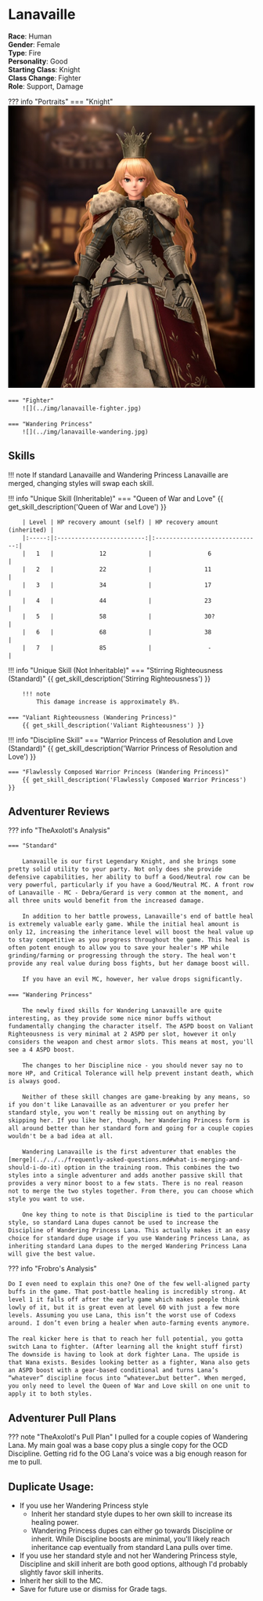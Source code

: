 # Lanavaille

**Race**: Human  
**Gender**: Female  
**Type**: Fire  
**Personality**: Good  
**Starting Class**: Knight  
**Class Change**: Fighter  
**Role**: Support, Damage

??? info "Portraits"
    === "Knight"
        ![](../img/lanavaille-knight.jpg)

    === "Fighter"
        ![](../img/lanavaille-fighter.jpg)

    === "Wandering Princess"
        ![](../img/lanavaille-wandering.jpg)

## Skills

!!! note
    If standard Lanavaille and Wandering Princess Lanavaille are merged, changing styles will swap each skill.

!!! info "Unique Skill (Inheritable)"
    === "Queen of War and Love"
        {{ get_skill_description('Queen of War and Love') }}

        | Level | HP recovery amount (self) | HP recovery amount (inherited) |
        |:-----:|:-------------------------:|:------------------------------:|
        |   1   |             12            |                6               |
        |   2   |             22            |               11               |
        |   3   |             34            |               17               |
        |   4   |             44            |               23               |
        |   5   |             58            |               30?              |
        |   6   |             68            |               38               |
        |   7   |             85            |                -               |
        
!!! info "Unique Skill (Not Inheritable)"
    === "Stirring Righteousness (Standard)"
        {{ get_skill_description('Stirring Righteousness') }}
        
        !!! note
            This damage increase is approximately 8%.

    === "Valiant Righteousness (Wandering Princess)"
        {{ get_skill_description('Valiant Righteousness') }}

!!! info "Discipline Skill"
    === "Warrior Princess of Resolution and Love (Standard)"
        {{ get_skill_description('Warrior Princess of Resolution and Love') }}

    === "Flawlessly Composed Warrior Princess (Wandering Princess)"
        {{ get_skill_description('Flawlessly Composed Warrior Princess') }}
## Adventurer Reviews

??? info "TheAxolotl's Analysis"

    === "Standard"

        Lanavaille is our first Legendary Knight, and she brings some pretty solid utility to your party. Not only does she provide defensive capabilities, her ability to buff a Good/Neutral row can be very powerful, particularly if you have a Good/Neutral MC. A front row of Lanavaille - MC - Debra/Gerard is very common at the moment, and all three units would benefit from the increased damage.

        In addition to her battle prowess, Lanavaille's end of battle heal is extremely valuable early game. While the initial heal amount is only 12, increasing the inheritance level will boost the heal value up to stay competitive as you progress throughout the game. This heal is often potent enough to allow you to save your healer's MP while grinding/farming or progressing through the story. The heal won't provide any real value during boss fights, but her damage boost will.

        If you have an evil MC, however, her value drops significantly.

    === "Wandering Princess"

        The newly fixed skills for Wandering Lanavaille are quite interesting, as they provide some nice minor buffs without fundamentally changing the character itself. The ASPD boost on Valiant Righteousness is very minimal at 2 ASPD per slot, however it only considers the weapon and chest armor slots. This means at most, you'll see a 4 ASPD boost.

        The changes to her Discipline nice - you should never say no to more HP, and Critical Tolerance will help prevent instant death, which is always good.

        Neither of these skill changes are game-breaking by any means, so if you don't like Lanavaille as an adventurer or you prefer her standard style, you won't really be missing out on anything by skipping her. If you like her, though, her Wandering Princess form is all around better than her standard form and going for a couple copies wouldn't be a bad idea at all.

        Wandering Lanavaille is the first adventurer that enables the [merge](../../../frequently-asked-questions.md#what-is-merging-and-should-i-do-it) option in the training room. This combines the two styles into a single adventurer and adds another passive skill that provides a very minor boost to a few stats. There is no real reason not to merge the two styles together. From there, you can choose which style you want to use.

        One key thing to note is that Discipline is tied to the particular style, so standard Lana dupes cannot be used to increase the Discipline of Wandering Princess Lana. This actually makes it an easy choice for standard dupe usage if you use Wandering Princess Lana, as inheriting standard Lana dupes to the merged Wandering Princess Lana will give the best value.

??? info "Frobro's Analysis"

    Do I even need to explain this one? One of the few well-aligned party buffs in the game. That post-battle healing is incredibly strong. At level 1 it falls off after the early game which makes people think lowly of it, but it is great even at level 60 with just a few more levels. Assuming you use Lana, this isn’t the worst use of Codexs around. I don’t even bring a healer when auto-farming events anymore.

    The real kicker here is that to reach her full potential, you gotta switch Lana to fighter. (After learning all the knight stuff first) The downside is having to look at dork fighter Lana. The upside is that Wana exists. Besides looking better as a fighter, Wana also gets an ASPD boost with a gear-based conditional and turns Lana’s “whatever” discipline focus into “whatever…but better”. When merged, you only need to level the Queen of War and Love skill on one unit to apply it to both styles.

## Adventurer Pull Plans

??? note "TheAxolotl's Pull Plan"
    I pulled for a couple copies of Wandering Lana. My main goal was a base copy plus a single copy for the OCD Discipline. Getting rid fo the OG Lana's voice was a big enough reason for me to pull.

## Duplicate Usage:

* If you use her Wandering Princess style
    * Inherit her standard style dupes to her own skill to increase its healing power.
    * Wandering Princess dupes can either go towards Discipline or inherit. While Discipline boosts are minimal, you'll likely reach inheritance cap eventually from standard Lana pulls over time.
* If you use her standard style and not her Wandering Princess style, Discipline and skill inherit are both good options, although I'd probably slightly favor skill inherits.
* Inherit her skill to the MC.
* Save for future use or dismiss for Grade tags.
